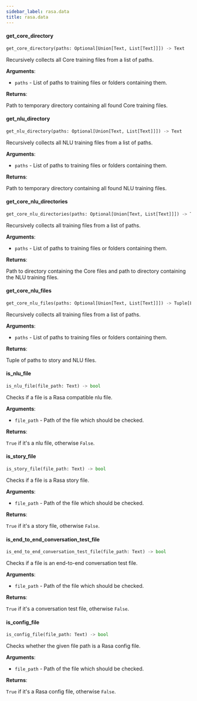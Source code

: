 ```yaml
---
sidebar_label: rasa.data
title: rasa.data
---
```


#### get\_core\_directory

```python
get_core_directory(paths: Optional[Union[Text, List[Text]]]) -> Text
```

Recursively collects all Core training files from a list of paths.

**Arguments**:

- `paths` - List of paths to training files or folders containing them.
  

**Returns**:

  Path to temporary directory containing all found Core training files.

#### get\_nlu\_directory

```python
get_nlu_directory(paths: Optional[Union[Text, List[Text]]]) -> Text
```

Recursively collects all NLU training files from a list of paths.

**Arguments**:

- `paths` - List of paths to training files or folders containing them.
  

**Returns**:

  Path to temporary directory containing all found NLU training files.

#### get\_core\_nlu\_directories

```python
get_core_nlu_directories(paths: Optional[Union[Text, List[Text]]]) -> Tuple[Text, Text]
```

Recursively collects all training files from a list of paths.

**Arguments**:

- `paths` - List of paths to training files or folders containing them.
  

**Returns**:

  Path to directory containing the Core files and path to directory
  containing the NLU training files.

#### get\_core\_nlu\_files

```python
get_core_nlu_files(paths: Optional[Union[Text, List[Text]]]) -> Tuple[List[Text], List[Text]]
```

Recursively collects all training files from a list of paths.

**Arguments**:

- `paths` - List of paths to training files or folders containing them.
  

**Returns**:

  Tuple of paths to story and NLU files.

#### is\_nlu\_file

```python
is_nlu_file(file_path: Text) -> bool
```

Checks if a file is a Rasa compatible nlu file.

**Arguments**:

- `file_path` - Path of the file which should be checked.
  

**Returns**:

  `True` if it&#x27;s a nlu file, otherwise `False`.

#### is\_story\_file

```python
is_story_file(file_path: Text) -> bool
```

Checks if a file is a Rasa story file.

**Arguments**:

- `file_path` - Path of the file which should be checked.
  

**Returns**:

  `True` if it&#x27;s a story file, otherwise `False`.

#### is\_end\_to\_end\_conversation\_test\_file

```python
is_end_to_end_conversation_test_file(file_path: Text) -> bool
```

Checks if a file is an end-to-end conversation test file.

**Arguments**:

- `file_path` - Path of the file which should be checked.
  

**Returns**:

  `True` if it&#x27;s a conversation test file, otherwise `False`.

#### is\_config\_file

```python
is_config_file(file_path: Text) -> bool
```

Checks whether the given file path is a Rasa config file.

**Arguments**:

- `file_path` - Path of the file which should be checked.
  

**Returns**:

  `True` if it&#x27;s a Rasa config file, otherwise `False`.

